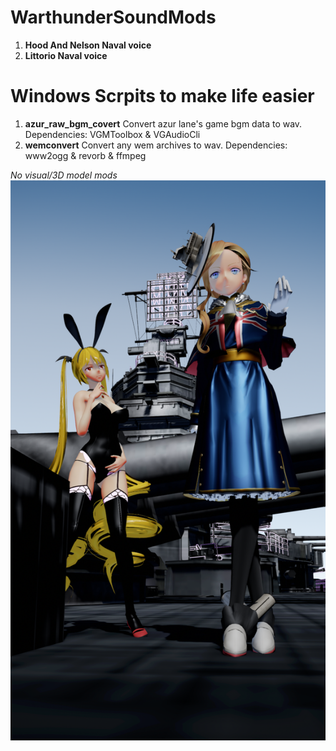 # WarthunderSoundMods
1. __Hood And Nelson Naval voice__
2. __Littorio Naval voice__

# Windows Scrpits to make life easier
1. __azur_raw_bgm_covert__
Convert azur lane's game bgm data to wav.
Dependencies: VGMToolbox & VGAudioCli
2. __wemconvert__
Convert any wem archives to wav.
Dependencies: www2ogg & revorb & ffmpeg


_No visual/3D model mods_
![Hood and Nelson](/assets/hood_nelson.png)
